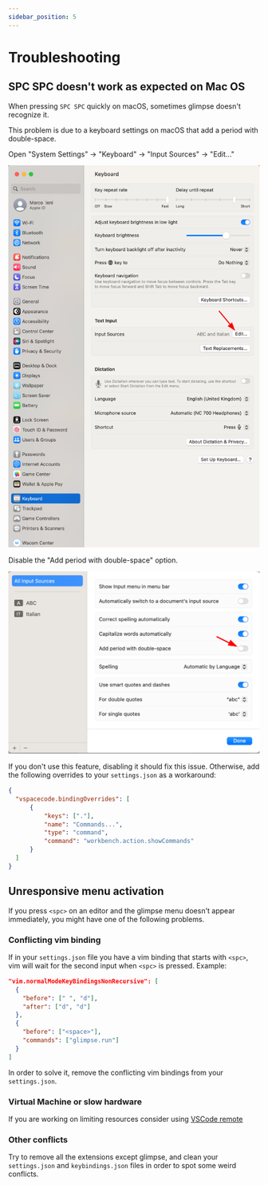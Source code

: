 ```yaml
---
sidebar_position: 5
---
```


# Troubleshooting

## SPC SPC doesn't work as expected on Mac OS

When pressing `SPC SPC` quickly on macOS, sometimes glimpse doesn't recognize it.

This problem is due to a keyboard settings on macOS that add a period with double-space.

Open "System Settings" -> "Keyboard" -> "Input Sources" -> "Edit..."

![Input Source settings](img/input_sources.png)

Disable the "Add period with double-space" option.

![Setting to disable](img/double-space.png)

If you don't use this feature, disabling it should fix this issue.
Otherwise, add the following overrides to your `settings.json` as a workaround:

```json title="settings.json"
{
  "vspacecode.bindingOverrides": [
      {
          "keys": ["."],
          "name": "Commands...",
          "type": "command",
          "command": "workbench.action.showCommands"
      }
  ]
}
```

## Unresponsive menu activation

If you press `<spc>` on an editor and the glimpse menu doesn't appear immediately, you might have one of the following problems.

### Conflicting vim binding

If in your `settings.json` file you have a vim binding that starts with `<spc>`, vim will wait for the second input when `<spc>` is pressed.
Example:

```json title="settings.json"
"vim.normalModeKeyBindingsNonRecursive": [
  {
    "before": [" ", "d"],
    "after": ["d", "d"]
  },
  {
    "before": ["<space>"],
    "commands": ["glimpse.run"]
  }
]
```

In order to solve it, remove the conflicting vim bindings from your `settings.json`.

### Virtual Machine or slow hardware

If you are working on limiting resources consider using [VSCode remote](https://code.visualstudio.com/docs/remote/remote-overview)

### Other conflicts

Try to remove all the extensions except glimpse, and clean your `settings.json`
and `keybindings.json` files in order to spot some weird conflicts.
